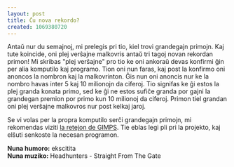```yaml
---
layout: post
title: Ĉu nova rekordo?
created: 1069380720
---
```

Antaŭ nur du semajnoj, mi prelegis pri tio, kiel trovi grandegajn primojn.  Kaj tute koincide, oni plej verŝajne malkovris antaŭ tri tagoj novan rekordan primon!  Mi skribas "plej verŝajne" pro tio ke oni ankoraŭ devas konfirmi ĝin per alia komputilo kaj programo.  Tion oni nun faras, kaj post la konfirmo oni anoncos la nombron kaj la malkovrinton.  Ĝis nun oni anoncis nur ke la nombro havas inter 5 kaj 10 milionojn da ciferoj.  Tio signifas ke ĝi estos la plej granda konata primo, sed ke ĝi ne estos sufiĉe granda por gajni la grandegan premion por primo kun 10 milionoj da ciferoj.  Primon tiel grandan oni plej verŝajne malkovros nur post kelkaj jaroj.

Se vi volas per la propra komputilo serĉi grandegajn primojn, mi rekomendas viziti <a href="http://www.mersenne.org/">la retejon de GIMPS</a>.  Tie eblas legi pli pri la projekto, kaj elŝuti senkoste la necesan programon.

**Nuna humoro:** ekscitita  
**Nuna muziko:** Headhunters - Straight From The Gate
